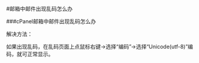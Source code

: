 <!-- --- tag: cpanel -->
<!-- --- title: 邮箱中邮件出现乱码怎么办 -->
#邮箱中邮件出现乱码怎么办

###cPanel邮箱中邮件出现乱码怎么办

解决方法：

如果出现乱码，在乱码页面上点鼠标右键→选择“编码”→选择“Unicode(utf-8)”编码，就可正常显示。
